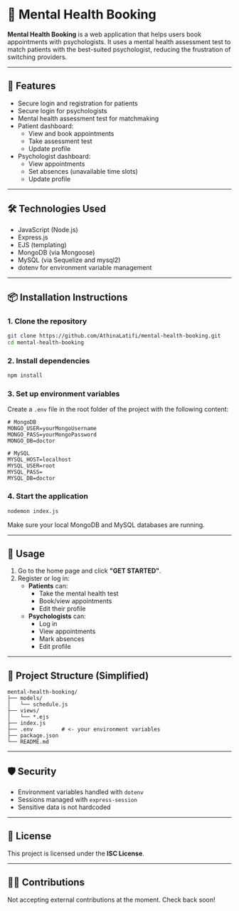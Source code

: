 # 🧠 Mental Health Booking

**Mental Health Booking** is a web application that helps users book appointments with psychologists. It uses a mental health assessment test to match patients with the best-suited psychologist, reducing the frustration of switching providers.

---

## 🚀 Features

- Secure login and registration for patients
- Secure login for psychologists
- Mental health assessment test for matchmaking
- Patient dashboard:
  - View and book appointments
  - Take assessment test
  - Update profile
- Psychologist dashboard:
  - View appointments
  - Set absences (unavailable time slots)
  - Update profile

---

## 🛠 Technologies Used

- JavaScript (Node.js)
- Express.js
- EJS (templating)
- MongoDB (via Mongoose)
- MySQL (via Sequelize and mysql2)
- dotenv for environment variable management

---

## 📦 Installation Instructions

### 1. Clone the repository

```bash
git clone https://github.com/AthinaLatifi/mental-health-booking.git
cd mental-health-booking
```

### 2. Install dependencies

```bash
npm install
```

### 3. Set up environment variables

Create a `.env` file in the root folder of the project with the following content:

```env
# MongoDB
MONGO_USER=yourMongoUsername
MONGO_PASS=yourMongoPassword
MONGO_DB=doctor

# MySQL
MYSQL_HOST=localhost
MYSQL_USER=root
MYSQL_PASS=
MYSQL_DB=doctor
```

### 4. Start the application

```bash
nodemon index.js
```

Make sure your local MongoDB and MySQL databases are running.

---

## 🧪 Usage

1. Go to the home page and click **"GET STARTED"**.
2. Register or log in:
   - **Patients** can:
     - Take the mental health test
     - Book/view appointments
     - Edit their profile
   - **Psychologists** can:
     - Log in
     - View appointments
     - Mark absences
     - Edit profile

---

## 📂 Project Structure (Simplified)

```
mental-health-booking/
├── models/
│   └── schedule.js
├── views/
│   └── *.ejs
├── index.js
├── .env         # <- your environment variables
├── package.json
└── README.md
```

---

## 🛡 Security

- Environment variables handled with `dotenv`
- Sessions managed with `express-session`
- Sensitive data is not hardcoded

---

## 📝 License

This project is licensed under the **ISC License**.

---

## 🙋‍♀️ Contributions

Not accepting external contributions at the moment. Check back soon!
